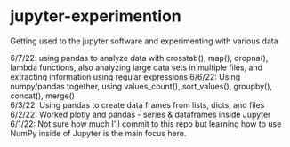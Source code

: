 # jupyter-experimention
Getting used to the jupyter software and experimenting with various data

6/7/22: using pandas to analyze data with crosstab(), map(), dropna(), lambda functions, also analyzing large data sets in multiple files, and extracting information using regular expressions 
6/6/22: Using numpy/pandas together, using values_count(), sort_values(), groupby(), concat(), merge()<br>
6/3/22: Using pandas to create data frames from lists, dicts, and files<br>
6/2/22: Worked plotly  and  pandas - series & dataframes inside Jupyter<br>
6/1/22: Not sure how much I'll commit to this repo but learning how to use NumPy inside of Jupyter is the main focus here.
